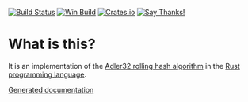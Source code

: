 [![Build Status](https://travis-ci.org/remram44/adler32-rs.svg?branch=master)](https://travis-ci.org/remram44/adler32-rs/builds)
[![Win Build](https://ci.appveyor.com/api/projects/status/ekyg20rd6rwrus64/branch/master?svg=true)](https://ci.appveyor.com/project/remram44/adler32-rs)
[![Crates.io](https://img.shields.io/crates/v/adler32.svg)](https://crates.io/crates/adler32)
[![Say Thanks!](https://img.shields.io/badge/Say%20Thanks-!-1EAEDB.svg)](https://saythanks.io/to/remram44)

What is this?
=============

It is an implementation of the [Adler32 rolling hash algorithm](https://en.wikipedia.org/wiki/Adler-32) in the [Rust programming language](https://www.rust-lang.org/).

[Generated documentation](https://remram44.github.io/adler32-rs/index.html)
